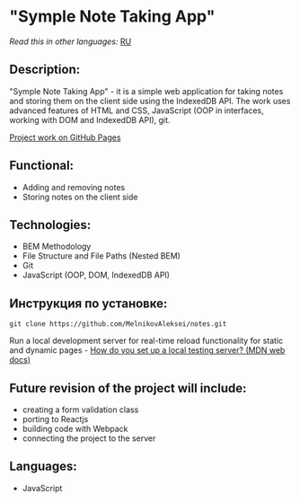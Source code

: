 # "Symple Note Taking App" 

*Read this in other languages:* [RU](https://github.com/MelnikovAleksei/notes/blob/master/README.md) 

## Description:

"Symple Note Taking App" - it is a simple web application for taking notes and storing them on the client side using the IndexedDB API. The work uses advanced features of HTML and CSS, JavaScript (OOP in interfaces, working with DOM and IndexedDB API), git.

[Project work on GitHub Pages](https://melnikovaleksei.github.io/notes/)

## Functional:

* Adding and removing notes 
* Storing notes on the client side

## Technologies: 

* BEM Methodology
* File Structure and File Paths (Nested BEM)
* Git
* JavaScript (OOP, DOM, IndexedDB API)

## Инструкция по установке:

```
git clone https://github.com/MelnikovAleksei/notes.git
```
Run a local development server for real-time reload functionality for static and dynamic pages - [How do you set up a local testing server? (MDN web docs)](https://developer.mozilla.org/en-US/docs/Learn/Common_questions/set_up_a_local_testing_server)


## Future revision of the project will include:

* creating a form validation class
* porting to Reactjs
* building code with Webpack 
* connecting the project to the server 

## Languages:
* JavaScript
